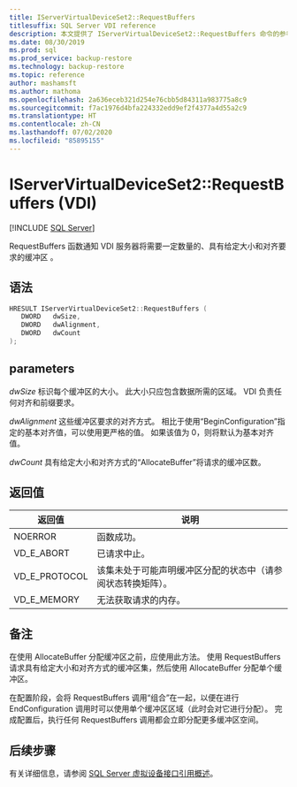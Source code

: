 ```yaml
---
title: IServerVirtualDeviceSet2::RequestBuffers
titlesuffix: SQL Server VDI reference
description: 本文提供了 IServerVirtualDeviceSet2::RequestBuffers 命令的参考。
ms.date: 08/30/2019
ms.prod: sql
ms.prod_service: backup-restore
ms.technology: backup-restore
ms.topic: reference
author: mashamsft
ms.author: mathoma
ms.openlocfilehash: 2a636eceb321d254e76cbb5d84311a983775a8c9
ms.sourcegitcommit: f7ac1976d4bfa224332edd9ef2f4377a4d55a2c9
ms.translationtype: HT
ms.contentlocale: zh-CN
ms.lasthandoff: 07/02/2020
ms.locfileid: "85895155"
---
```

# <a name="iservervirtualdeviceset2requestbuffers-vdi"></a>IServerVirtualDeviceSet2::RequestBuffers (VDI)

[!INCLUDE [SQL Server](../../../includes/applies-to-version/sqlserver.md)]

RequestBuffers 函数通知 VDI 服务器将需要一定数量的、具有给定大小和对齐要求的缓冲区  。

## <a name="syntax"></a>语法

```c
HRESULT IServerVirtualDeviceSet2::RequestBuffers (
   DWORD   dwSize,
   DWORD   dwAlignment,
   DWORD   dwCount
);
```

## <a name="parameters"></a>parameters

*dwSize* 标识每个缓冲区的大小。 此大小只应包含数据所需的区域。 VDI 负责任何对齐和前缀要求。

*dwAlignment* 这些缓冲区要求的对齐方式。 相比于使用“BeginConfiguration”指定的基本对齐值，可以使用更严格的值。 如果该值为 0，则将默认为基本对齐值。

*dwCount* 具有给定大小和对齐方式的“AllocateBuffer”将请求的缓冲区数。

## <a name="return-value"></a>返回值

|返回值 | 说明 |
|---|---|
| NOERROR | 函数成功。 |
| VD_E_ABORT | 已请求中止。 |
| VD_E_PROTOCOL | 该集未处于可能声明缓冲区分配的状态中（请参阅状态转换矩阵）。 |
| VD_E_MEMORY | 无法获取请求的内存。 |

## <a name="remarks"></a>备注

在使用 AllocateBuffer 分配缓冲区之前，应使用此方法。 使用 RequestBuffers 请求具有给定大小和对齐方式的缓冲区集，然后使用 AllocateBuffer 分配单个缓冲区。

在配置阶段，会将 RequestBuffers 调用“组合”在一起，以便在进行 EndConfiguration 调用时可以使用单个缓冲区区域（此时会对它进行分配）。 完成配置后，执行任何 RequestBuffers 调用都会立即分配更多缓冲区空间。

## <a name="next-steps"></a>后续步骤

有关详细信息，请参阅 [SQL Server 虚拟设备接口引用概述](reference-virtual-device-interface.md)。